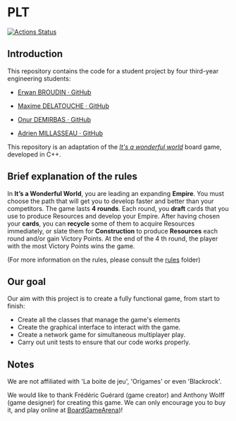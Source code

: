 # PLT

[![Actions Status](https://github.com/Erwan-BR/PLT/workflows/PLT%20build/badge.svg)](https://github.com/Erwan-BR/PLT/actions)

## Introduction

This repository contains the code for a student project by four third-year engineering students:

- [Erwan BROUDIN · GitHub](https://github.com/Erwan-BR)

- [Maxime DELATOUCHE · GitHub](https://github.com/Hakamatsu)

- [Onur DEMIRBAS · GitHub](https://github.com/Xblaze37)

- [Adrien MILLASSEAU · GitHub](https://github.com/AMillasseau)

This repository is an adaptation of the *<u>It's a wonderful world</u>* board game, developed in C++.

## Brief explanation of the rules

In **It’s a Wonderful World**, you are leading an expanding **Empire**. You must choose
the path that will get you to develop faster and better than your competitors.
The game lasts **4 rounds**. Each round, you **draft** cards that you use to
produce Resources and develop your Empire.
After having chosen your **cards**, you can **recycle** some of them to acquire
Resources immediately, or slate them for **Construction** to produce **Resources** each
round and/or gain Victory Points. At the end of the 4 th round, the player with the
most Victory Points wins the game.

(For more information on the rules, please consult the [rules](https://github.com/Erwan-BR/PLT/tree/master/resources/rules) folder)

## Our goal

Our aim with this project is to create a fully functional game, from start to finish:

- Create all the classes that manage the game's elements
- Create the graphical interface to interact with the game.
- Create a network game for simultaneous multiplayer play.
- Carry out unit tests to ensure that our code works properly.

## Notes

We are not affiliated with 'La boite de jeu', 'Origames' or even 'Blackrock'.

We would like to thank Frédéric Guérard (game creator) and Anthony Wolff (game designer) for creating this game. We can only encourage you to buy it, and play online at [BoardGameArena](https://fr.boardgamearena.com/gamepanel?game=itsawonderfulworld))!
